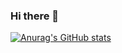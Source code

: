 ### Hi there 👋

[![Anurag's GitHub stats](https://github-readme-stats.vercel.app/api?username=imxty)](https://github.com/anuraghazra/github-readme-stats)

<!--
**imxty/imxty** is a ✨ _special_ ✨ repository because its `README.md` (this file) appears on your GitHub profile.

Here are some ideas to get you started:

- 🔭 I’m currently working on ...
- 🌱 I’m currently learning ...
- 👯 I’m looking to collaborate on ...
- 🤔 I’m looking for help with ...
- 💬 Ask me about ...
- 📫 How to reach me: ...
- 😄 Pronouns: ...
- ⚡ Fun fact: ...
-->
